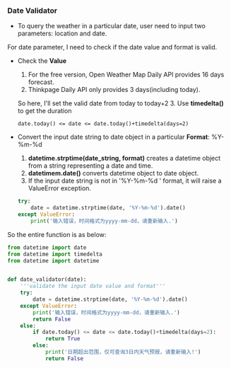 ### Date Validator

* To query the weather in a particular date, user need to input two parameters: location and date.

For date parameter, I need to check if the date value and format is valid.
* Check the **Value**

    1. For the free version, Open Weather Map Daily API provides 16 days forecast.
    2. Thinkpage Daily API only provides 3 days(including today). 
    
    So here, I'll set the valid date from today to today+2
    3. Use **timedelta()** to get the duration
    
    ```
    date.today() <= date <= date.today()+timedelta(days=2)
    ```

* Convert the input date string to date object in a particular **Format**: %Y-%m-%d
    1. **datetime.strptime(date_string, format)** creates a datetime object from a string representing a date and time.
    2. **datetimem.date()** converts datetime object to date object.
    3. If the input date string is not in '%Y-%m-%d
' format, it will raise a ValueError exception.

    ```python
    try:
        date = datetime.strptime(date, '%Y-%m-%d').date()
    except ValueError:
        print('输入错误，时间格式为yyyy-mm-dd，请重新输入.')
    ```
    
So the entire function is as below:
```python
from datetime import date
from datetime import timedelta
from datetime import datetime


def date_validator(date):
    '''validate the input date value and format'''
    try:
        date = datetime.strptime(date, '%Y-%m-%d').date()
    except ValueError:
        print('输入错误，时间格式为yyyy-mm-dd，请重新输入.')
        return False
    else:
        if date.today() <= date <= date.today()+timedelta(days=2):
            return True
        else:
            print('日期超出范围，仅可查询3日内天气预报，请重新输入!')
            return False
```